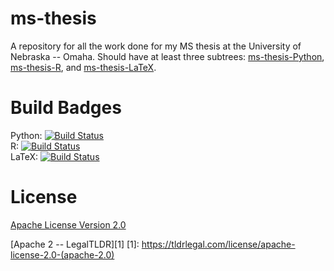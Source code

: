 # ms-thesis
A repository for all the work done for my MS thesis at the University of Nebraska -- Omaha. Should have at least three subtrees: [ms-thesis-Python](https://github.com/RHagenson/ms-thesis-Python), [ms-thesis-R](https://github.com/RHagenson/ms-thesis-R), and [ms-thesis-LaTeX](https://github.com/RHagenson/ms-thesis-LaTeX).

# Build Badges
Python: [![Build Status](https://travis-ci.org/RHagenson/ms-thesis-Python.svg?branch=master)](https://travis-ci.org/RHagenson/ms-thesis-Python)  
R: [![Build Status](https://travis-ci.org/RHagenson/ms-thesis-R.svg?branch=master)](https://travis-ci.org/RHagenson/ms-thesis-R)  
LaTeX: [![Build Status](https://travis-ci.org/RHagenson/ms-thesis-LaTeX.svg?branch=master)](https://travis-ci.org/RHagenson/ms-thesis-LaTeX)

# License
[Apache License Version 2.0](./LICENSE)

<!-- Use of implicit link to escape () characters -->
[Apache 2 -- LegalTLDR][1]
[1]: https://tldrlegal.com/license/apache-license-2.0-(apache-2.0)
